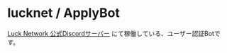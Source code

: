 # lucknet / ApplyBot

[Luck Network 公式Discordサーバー](https://wiki.lucknetwork.jp/discord/) にて稼働している、ユーザー認証Botです。
